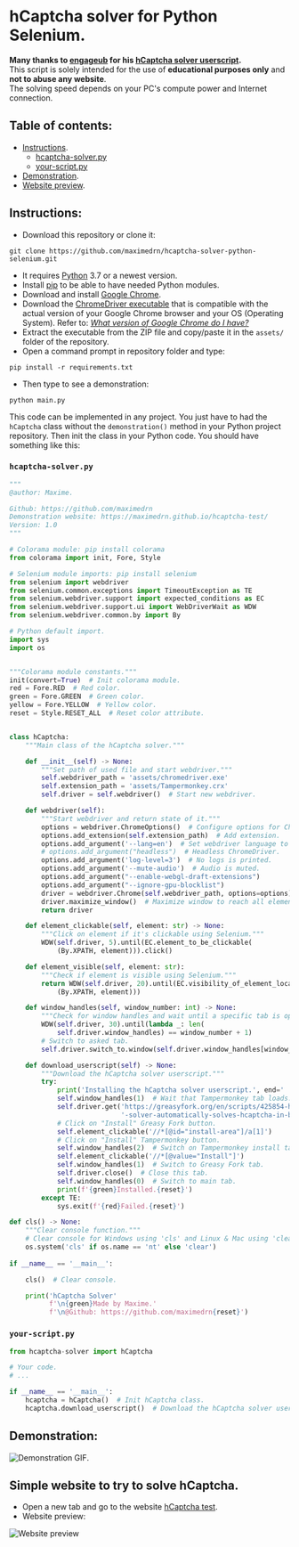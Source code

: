 # hCaptcha solver for Python Selenium.

**Many thanks to [engageub](https://greasyfork.org/fr/users/767752-engageub) for his [hCaptcha solver userscript](https://greasyfork.org/fr/scripts/425854-hcaptcha-solver-automatically-solves-hcaptcha-in-browser).**  
  This script is solely intended for the use of **educational purposes only** and **not to abuse any website**.  
  The solving speed depends on your PC's compute power and Internet connection.

## Table of contents:

* [Instructions](https://github.com/maximedrn/hcaptcha-solver-python-selenium#instructions).
  * [hcaptcha-solver.py](https://github.com/maximedrn/hcaptcha-solver-python-selenium#hcaptcha-solverpy)
  * [your-script.py](https://github.com/maximedrn/hcaptcha-solver-python-selenium#your-scriptpy)
* [Demonstration](https://github.com/maximedrn/hcaptcha-solver-python-selenium#demonstration).
* [Website preview](https://github.com/maximedrn/hcaptcha-solver-python-selenium#simple-website-to-try-to-solve-hcaptcha).

## Instructions:

* Download this repository or clone it:
```
git clone https://github.com/maximedrn/hcaptcha-solver-python-selenium.git
```
* It requires [Python](https://www.python.org/) 3.7 or a newest version.
* Install [pip](https://pip.pypa.io/en/stable/installation/) to be able to have needed Python modules.
* Download and install [Google Chrome](https://www.google.com/intl/en_en/chrome/).
* Download the [ChromeDriver executable](https://chromedriver.chromium.org/downloads) that is compatible with the actual version of your Google Chrome browser and your OS (Operating System). Refer to: _[What version of Google Chrome do I have?](https://www.whatismybrowser.com/detect/what-version-of-chrome-do-i-have)_
* Extract the executable from the ZIP file and copy/paste it in the `assets/` folder of the repository.
* Open a command prompt in repository folder and type:
```
pip install -r requirements.txt
```
* Then type to see a demonstration:
```
python main.py
```

This code can be implemented in any project. You just have to had the `hCaptcha` class without the `demonstration()` method in your Python project repository.
Then init the class in your Python code. You should have something like this:

### `hcaptcha-solver.py`
```python
"""
@author: Maxime.

Github: https://github.com/maximedrn
Demonstration website: https://maximedrn.github.io/hcaptcha-test/
Version: 1.0
"""

# Colorama module: pip install colorama
from colorama import init, Fore, Style

# Selenium module imports: pip install selenium
from selenium import webdriver
from selenium.common.exceptions import TimeoutException as TE
from selenium.webdriver.support import expected_conditions as EC
from selenium.webdriver.support.ui import WebDriverWait as WDW
from selenium.webdriver.common.by import By

# Python default import.
import sys
import os


"""Colorama module constants."""
init(convert=True)  # Init colorama module.
red = Fore.RED  # Red color.
green = Fore.GREEN  # Green color.
yellow = Fore.YELLOW  # Yellow color.
reset = Style.RESET_ALL  # Reset color attribute.


class hCaptcha:
    """Main class of the hCaptcha solver."""

    def __init__(self) -> None:
        """Set path of used file and start webdriver."""
        self.webdriver_path = 'assets/chromedriver.exe'
        self.extension_path = 'assets/Tampermonkey.crx'
        self.driver = self.webdriver()  # Start new webdriver.

    def webdriver(self):
        """Start webdriver and return state of it."""
        options = webdriver.ChromeOptions()  # Configure options for Chrome.
        options.add_extension(self.extension_path)  # Add extension.
        options.add_argument('--lang=en')  # Set webdriver language to English.
        # options.add_argument("headless")  # Headless ChromeDriver.
        options.add_argument('log-level=3')  # No logs is printed.
        options.add_argument('--mute-audio')  # Audio is muted.
        options.add_argument("--enable-webgl-draft-extensions")
        options.add_argument("--ignore-gpu-blocklist")
        driver = webdriver.Chrome(self.webdriver_path, options=options)
        driver.maximize_window()  # Maximize window to reach all elements.
        return driver

    def element_clickable(self, element: str) -> None:
        """Click on element if it's clickable using Selenium."""
        WDW(self.driver, 5).until(EC.element_to_be_clickable(
            (By.XPATH, element))).click()

    def element_visible(self, element: str):
        """Check if element is visible using Selenium."""
        return WDW(self.driver, 20).until(EC.visibility_of_element_located(
            (By.XPATH, element)))

    def window_handles(self, window_number: int) -> None:
        """Check for window handles and wait until a specific tab is opened."""
        WDW(self.driver, 30).until(lambda _: len(
            self.driver.window_handles) == window_number + 1)
        # Switch to asked tab.
        self.driver.switch_to.window(self.driver.window_handles[window_number])

    def download_userscript(self) -> None:
        """Download the hCaptcha solver userscript."""
        try:
            print('Installing the hCaptcha solver userscript.', end=' ')
            self.window_handles(1)  # Wait that Tampermonkey tab loads.
            self.driver.get('https://greasyfork.org/en/scripts/425854-hcaptcha'
                            '-solver-automatically-solves-hcaptcha-in-browser')
            # Click on "Install" Greasy Fork button.
            self.element_clickable('//*[@id="install-area"]/a[1]')
            # Click on "Install" Tampermonkey button.
            self.window_handles(2)  # Switch on Tampermonkey install tab.
            self.element_clickable('//*[@value="Install"]')
            self.window_handles(1)  # Switch to Greasy Fork tab.
            self.driver.close()  # Close this tab.
            self.window_handles(0)  # Switch to main tab.
            print(f'{green}Installed.{reset}')
        except TE:
            sys.exit(f'{red}Failed.{reset}')

def cls() -> None:
    """Clear console function."""
    # Clear console for Windows using 'cls' and Linux & Mac using 'clear'.
    os.system('cls' if os.name == 'nt' else 'clear')
    
if __name__ == '__main__':

    cls()  # Clear console.

    print('hCaptcha Solver'
          f'\n{green}Made by Maxime.'
          f'\n@Github: https://github.com/maximedrn{reset}')
```

### `your-script.py`
```python
from hcaptcha-solver import hCaptcha

# Your code.
# ...

if __name__ == '__main__':
    hcaptcha = hCaptcha()  # Init hCaptcha class.
    hcaptcha.download_userscript()  # Download the hCaptcha solver userscript.
```

## Demonstration:

![Demonstration GIF](https://github.com/maximedrn/hcaptcha-solver-python-selenium/blob/master/images/demonstration.gif).

## Simple website to try to solve hCaptcha.

* Open a new tab and go to the website [hCaptcha test](https://maximedrn.github.io/hcaptcha-solver-python-selenium/).
* Website preview:

![Website preview](https://github.com/maximedrn/hcaptcha-test/blob/master/images/preview.png)
